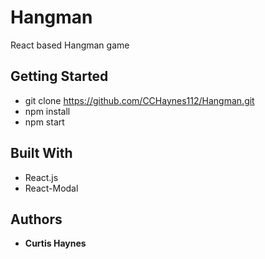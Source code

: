 # Hangman

React based Hangman game

## Getting Started

* git clone https://github.com/CCHaynes112/Hangman.git
* npm install
* npm start

## Built With

* React.js
* React-Modal

## Authors

* **Curtis Haynes**
